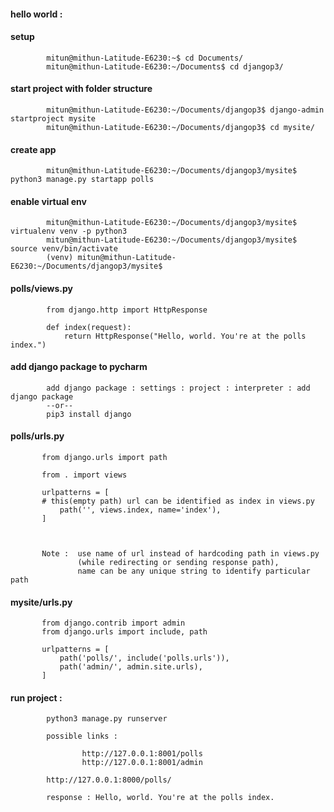 #### hello world : 

#### setup

            mitun@mithun-Latitude-E6230:~$ cd Documents/
            mitun@mithun-Latitude-E6230:~/Documents$ cd djangop3/

#### start project with folder structure

            mitun@mithun-Latitude-E6230:~/Documents/djangop3$ django-admin startproject mysite
            mitun@mithun-Latitude-E6230:~/Documents/djangop3$ cd mysite/

#### create app            
            mitun@mithun-Latitude-E6230:~/Documents/djangop3/mysite$ python3 manage.py startapp polls


#### enable virtual env
            
            mitun@mithun-Latitude-E6230:~/Documents/djangop3/mysite$ virtualenv venv -p python3
            mitun@mithun-Latitude-E6230:~/Documents/djangop3/mysite$ source venv/bin/activate
            (venv) mitun@mithun-Latitude-E6230:~/Documents/djangop3/mysite$ 


#### polls/views.py

            from django.http import HttpResponse

            def index(request):
                return HttpResponse("Hello, world. You're at the polls index.")


#### add django package to pycharm
	
            add django package : settings : project : interpreter : add django package
            --or--
            pip3 install django


#### polls/urls.py

           from django.urls import path

           from . import views

           urlpatterns = [
	       # this(empty path) url can be identified as index in views.py
               path('', views.index, name='index'),   
           ]
 

 
           Note :  use name of url instead of hardcoding path in views.py
                   (while redirecting or sending response path), 
                   name can be any unique string to identify particular path


#### mysite/urls.py

           from django.contrib import admin
           from django.urls import include, path

           urlpatterns = [
               path('polls/', include('polls.urls')),
               path('admin/', admin.site.urls),
           ]

#### run project : 

            python3 manage.py runserver

            possible links : 

                    http://127.0.0.1:8001/polls
                    http://127.0.0.1:8001/admin

            http://127.0.0.1:8000/polls/

            response : Hello, world. You're at the polls index.

